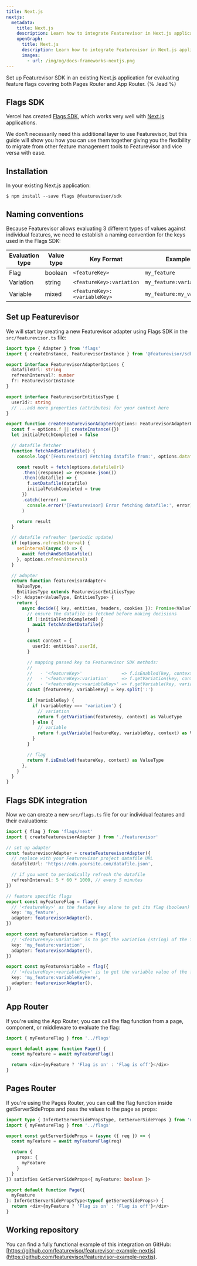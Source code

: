 ```yaml
---
title: Next.js
nextjs:
  metadata:
    title: Next.js
    description: Learn how to integrate Featurevisor in Next.js applications for evaluating feature flags
    openGraph:
      title: Next.js
      description: Learn how to integrate Featurevisor in Next.js applications for evaluating feature flags
      images:
        - url: /img/og/docs-frameworks-nextjs.png
---
```


Set up Featurevisor SDK in an existing Next.js application for evaluating feature flags covering both Pages Router and App Router. {% .lead %}

## Flags SDK

Vercel has created [Flags SDK](https://flags-sdk.dev/frameworks/next), which works very well with [Next.js](https://nextjs.org/) applications.

We don't necessarily need this additional layer to use Featurevisor, but this guide will show you how you can use them together giving you the flexibility to migrate from other feature management tools to Featurevisor and vice versa with ease.

## Installation

In your existing Next.js application:

```{% title="Command" %}
$ npm install --save flags @featurevisor/sdk
```

## Naming conventions

Because Featurevisor allows evaluating 3 different types of values against individual features, we need to establish a naming convention for the keys used in the Flags SDK:

| Evaluation type | Value type | Key Format                   | Example                  |
| --------------- | ---------- | ---------------------------- | ------------------------ |
| Flag            | boolean    | `<featureKey>`               | `my_feature`             |
| Variation       | string     | `<featureKey>:variation`     | `my_feature:variation`   |
| Variable        | mixed      | `<featureKey>:<variableKey>` | `my_feature:my_variable` |

## Set up Featurevisor

We will start by creating a new Featurevisor adapter using Flags SDK in the `src/featurevisor.ts` file:

```ts {% path="src/featurevisor.ts" %}
import type { Adapter } from 'flags'
import { createInstance, FeaturevisorInstance } from '@featurevisor/sdk'

export interface FeaturevisorAdapterOptions {
  datafileUrl: string
  refreshInterval?: number
  f?: FeaturevisorInstance
}

export interface FeaturevisorEntitiesType {
  userId?: string
  // ...add more properties (attributes) for your context here
}

export function createFeaturevisorAdapter(options: FeaturevisorAdapterOptions) {
  const f = options.f || createInstance({})
  let initialFetchCompleted = false

  // datafile fetcher
  function fetchAndSetDatafile() {
    console.log('[Featurevisor] Fetching datafile from:', options.datafileUrl)

    const result = fetch(options.datafileUrl)
      .then((response) => response.json())
      .then((datafile) => {
        f.setDatafile(datafile)
        initialFetchCompleted = true
      })
      .catch((error) =>
        console.error('[Featurevisor] Error fetching datafile:', error)
      )

    return result
  }

  // datafile refresher (periodic update)
  if (options.refreshInterval) {
    setInterval(async () => {
      await fetchAndSetDatafile()
    }, options.refreshInterval)
  }

  // adapter
  return function featurevisorAdapter<
    ValueType,
    EntitiesType extends FeaturevisorEntitiesType
  >(): Adapter<ValueType, EntitiesType> {
    return {
      async decide({ key, entities, headers, cookies }): Promise<ValueType> {
        // ensure the datafile is fetched before making decisions
        if (!initialFetchCompleted) {
          await fetchAndSetDatafile()
        }

        const context = {
          userId: entities?.userId,
        }

        // mapping passed key to Featurevisor SDK methods:
        //
        //   - '<featureKey>'               => f.isEnabled(key, context)
        //   - '<featureKey>:variation'     => f.getVariation(key, context)
        //   - '<featureKey>:<variableKey>' => f.getVariable(key, variableKey, context)
        const [featureKey, variableKey] = key.split(':')

        if (variableKey) {
          if (variableKey === 'variation') {
            // variation
            return f.getVariation(featureKey, context) as ValueType
          } else {
            // variable
            return f.getVariable(featureKey, variableKey, context) as ValueType
          }
        }

        // flag
        return f.isEnabled(featureKey, context) as ValueType
      },
    }
  }
}
```

## Flags SDK integration

Now we can create a new `src/flags.ts` file for our individual features and their evaluations:

```ts {% path="src/flags.ts" %}
import { flag } from 'flags/next'
import { createFeaturevisorAdapter } from './featurevisor'

// set up adapter
const featurevisorAdapter = createFeaturevisorAdapter({
  // replace with your Featurevisor project datafile URL
  datafileUrl: 'https://cdn.yoursite.com/datafile.json',

  // if you want to periodically refresh the datafile
  refreshInterval: 5 * 60 * 1000, // every 5 minutes
})

// feature specific flags
export const myFeatureFlag = flag({
  // '<featureKey>' as the feature key alone to get its flag (boolean) status
  key: 'my_feature',
  adapter: featurevisorAdapter(),
})

export const myFeatureVariation = flag({
  // '<featureKey>:variation' is to get the variation (string) of the feature
  key: 'my_feature:variation',
  adapter: featurevisorAdapter(),
})

export const myFeatureVariable = flag({
  // '<featureKey>:<variableKey>' is to get the variable value of the feature
  key: 'my_feature:variableKeyHere',
  adapter: featurevisorAdapter(),
})
```

## App Router

If you're using the App Router, you can call the flag function from a page, component, or middleware to evaluate the flag:

```ts {% path="src/app/page.tsx" %}
import { myFeatureFlag } from '../flags'

export default async function Page() {
  const myFeature = await myFeatureFlag()

  return <div>{myFeature ? 'Flag is on' : 'Flag is off'}</div>
}
```

## Pages Router

If you're using the Pages Router, you can call the flag function inside getServerSideProps and pass the values to the page as props:

```ts {% path="src/pages/index.tsx" %}
import type { InferGetServerSidePropsType, GetServerSideProps } from 'next'
import { myFeatureFlag } from '../flags'

export const getServerSideProps = (async ({ req }) => {
  const myFeature = await myFeatureFlag(req)

  return {
    props: {
      myFeature
    }
  }
}) satisfies GetServerSideProps<{ myFeature: boolean }>

export default function Page({
  myFeature
}: InferGetServerSidePropsType<typeof getServerSideProps>) {
  return <div>{myFeature ? 'Flag is on' : 'Flag is off'}</div>
}
```

## Working repository

You can find a fully functional example of this integration on GitHub: [https://github.com/featurevisor/featurevisor-example-nextjs](https://github.com/featurevisor/featurevisor-example-nextjs).
